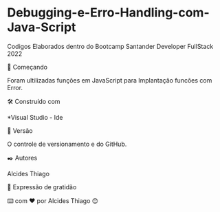 # Debugging-e-Erro-Handling-com-Java-Script

Codigos Elaborados dentro do Bootcamp Santander Developer FullStack 2022

🚀 Começando

Foram ultilizadas funções em JavaScript para Implantação funcões com Error.

🛠️ Construído com

*Visual Studio - Ide

📌 Versão

O controle de versionamento e do GitHub.

✒️ Autores

Alcides Thiago

🎁 Expressão de gratidão

⌨️ com ❤️ por Alcides Thiago 😊

